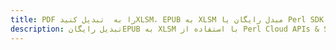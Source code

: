 ---title: PDF را به  تبدیل کنیدXLSM، EPUB به XLSM مبدل رایگان یا Perl SDKdescription: تبدیل رایگانEPUB به XLSM با استفاده از Perl Cloud APIs & SDK همچنین اسناد PDF را در Cloud ایجاد، ویرایش و رندر کنید.---